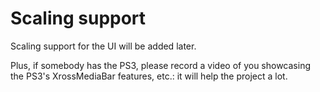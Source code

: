 # Scaling support
Scaling support for the UI will be added later.





Plus, if somebody has the PS3, please record a video of you showcasing the PS3's XrossMediaBar features, etc.: it will help the project a lot.
